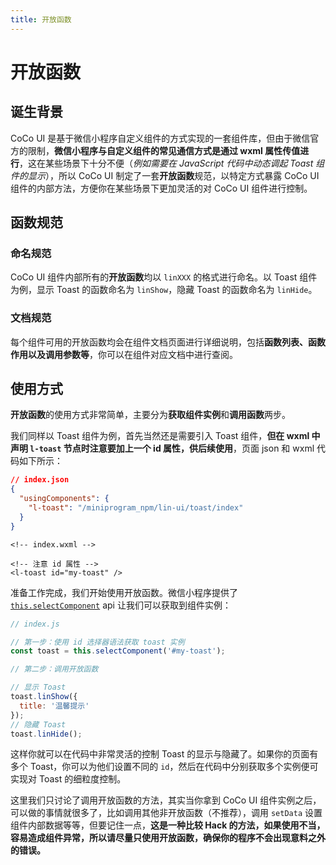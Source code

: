 ```yaml
---
title: 开放函数
---
```


<RightMenu />

# <H2Icon /> 开放函数

## 诞生背景

CoCo UI 是基于微信小程序自定义组件的方式实现的一套组件库，但由于微信官方的限制，**微信小程序与自定义组件的常见通信方式是通过 wxml 属性传值进行**，这在某些场景下十分不便（*例如需要在 JavaScript 代码中动态调起 Toast 组件的显示*），所以 CoCo UI 制定了一套**开放函数**规范，以特定方式暴露 CoCo UI 组件的内部方法，方便你在某些场景下更加灵活的对 CoCo UI 组件进行控制。

## 函数规范

### 命名规范
CoCo UI 组件内部所有的**开放函数**均以 `linXXX` 的格式进行命名。以 Toast 组件为例，显示 Toast 的函数命名为 `linShow`，隐藏 Toast 的函数命名为 `linHide`。

### 文档规范
每个组件可用的开放函数均会在组件文档页面进行详细说明，包括**函数列表、函数作用以及调用参数等**，你可以在组件对应文档中进行查阅。

## 使用方式
**开放函数**的使用方式非常简单，主要分为**获取组件实例**和**调用函数**两步。

我们同样以 Toast 组件为例，首先当然还是需要引入 Toast 组件，**但在 wxml 中声明 `l-toast` 节点时注意要加上一个 id 属性，供后续使用**，页面 json 和 wxml 代码如下所示：
```json
// index.json
{
  "usingComponents": {
    "l-toast": "/miniprogram_npm/lin-ui/toast/index"
  }
}
```

```wxml
<!-- index.wxml -->

<!-- 注意 id 属性 -->
<l-toast id="my-toast" />
```
准备工作完成，我们开始使用开放函数。微信小程序提供了 [`this.selectComponent`](https://developers.weixin.qq.com/miniprogram/dev/framework/custom-component/events.html#获取组件实例) api 让我们可以获取到组件实例：
```js
// index.js

// 第一步：使用 id 选择器语法获取 toast 实例
const toast = this.selectComponent('#my-toast');

// 第二步：调用开放函数

// 显示 Toast
toast.linShow({
  title: '温馨提示'
});
// 隐藏 Toast
toast.linHide();
```
这样你就可以在代码中非常灵活的控制 Toast 的显示与隐藏了。如果你的页面有多个 Toast，你可以为他们设置不同的 `id`，然后在代码中分别获取多个实例便可实现对 Toast 的细粒度控制。

这里我们只讨论了调用开放函数的方法，其实当你拿到 CoCo UI 组件实例之后，可以做的事情就很多了，比如调用其他非开放函数（不推荐），调用 `setData` 设置组件内部数据等等，但要记住一点，**这是一种比较 Hack 的方法，如果使用不当，容易造成组件异常，所以请尽量只使用开放函数，确保你的程序不会出现意料之外的错误。**
